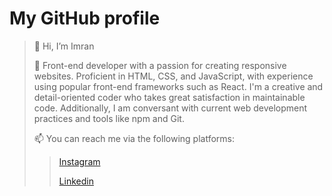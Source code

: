 
# My GitHub profile
> 👋 Hi, I’m Imran
> 
> 👀 Front-end developer with a passion for creating responsive websites. Proficient in HTML, CSS, and JavaScript, with experience using popular front-end frameworks such as React. I'm a creative and detail-oriented coder who takes great satisfaction in maintainable code. Additionally, I am conversant with current web development practices and tools like npm and Git.
> 
> 📫 You can reach me via the following platforms:
> 
>>
>> [Instagram](https://instagram.com/shaba_imran2023?igshid=NTc4MTIwNjQ2YQ==)
>> 
>> [Linkedin](https://www.linkedin.com/in/imran-usman-shaba-4372291a9?lipi=urn%3Ali%3Apage%3Ad_flagship3_profile_view_base_contact_details%3BnH98boaBQxSPVzBepithLg%3D%3D)
